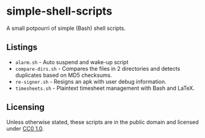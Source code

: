 # simple-shell-scripts
A small potpourri of simple (Bash) shell scripts.

## Listings
+ `alarm.sh` - Auto suspend and wake-up script
+ `compare-dirs.sh` - Compares the files in 2 directories and detects
duplicates based on MD5 checksums.
+ `re-signer.sh` - Resigns an apk with user debug information.
+ `timesheets.sh` - Plaintext timesheet management with Bash and LaTeX.

## Licensing
Unless otherwise stated, these scripts are in the public domain and 
licensed under
[CC0 1.0](http://creativecommons.org/publicdomain/zero/1.0/).
